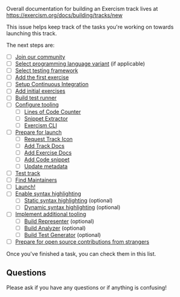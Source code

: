 Overall documentation for building an Exercism track lives at https://exercism.org/docs/building/tracks/new

This issue helps keep track of the tasks you're working on towards launching this track.

The next steps are:

- [ ] [Join our community](https://exercism.org/docs/building/tracks/new/join-our-community)
- [ ] [Select programming language variant](https://exercism.org/docs/building/tracks/new/select-programming-language-variant) (if applicable)
- [ ] [Select testing framework](https://exercism.org/docs/building/tracks/new/select-testing-framework)
- [ ] [Add the first exercise](https://exercism.org/docs/building/tracks/new/add-first-exercise)
- [ ] [Setup Continuous Integration](https://exercism.org/docs/building/tracks/new/setup-continuous-integration)
- [ ] [Add initial exercises](https://exercism.org/docs/building/tracks/new/add-initial-exercises)
- [ ] [Build test runner](https://exercism.org/docs/building/tracks/new/build-test-runner)
- [ ] [Configure tooling](https://exercism.org/docs/building/tracks/new/configure-tooling)
  - [ ] [Lines of Code Counter](https://exercism.org/docs/building/tooling/lines-of-code-counter)
  - [ ] [Snippet Extractor](https://exercism.org/docs/building/tooling/snippet-extractor)
  - [ ] [Exercism CLI](https://exercism.org/docs/building/tooling/cli)
- [ ] [Prepare for launch](https://exercism.org/docs/building/tracks/new/prepare-for-launch)
  - [ ] [Request Track Icon](https://exercism.org/docs/building/tracks/new/prepare-for-launch#h-request-track-icon)
  - [ ] [Add Track Docs](https://exercism.org/docs/building/tracks/new/prepare-for-launch#h-add-track-docs)
  - [ ] [Add Exercise Docs](https://exercism.org/docs/building/tracks/new/prepare-for-launch#h-add-exercise-docs)
  - [ ] [Add Code snippet](https://exercism.org/docs/building/tracks/new/prepare-for-launch#h-add-code-snippet)
  - [ ] [Update metadata](https://exercism.org/docs/building/tracks/new/prepare-for-launch#h-update-metadata)
- [ ] [Test track](https://exercism.org/docs/building/tracks/new/test-track)
- [ ] [Find Maintainers](https://exercism.org/docs/building/tracks/new/find-maintainers)
- [ ] [Launch!](https://exercism.org/docs/building/tracks/new/launch)
- [ ] [Enable syntax highlighting](https://exercism.org/docs/building/tracks/new/enable-syntax-highlighting)
  - [ ] [Static syntax highlighting](https://exercism.org/docs/building/tracks/new/syntax-highlighting/static) (optional)
  - [ ] [Dynamic syntax highlighting](https://exercism.org/docs/building/tracks/new/syntax-highlighting/dynamic) (optional)
- [ ] [Implement additional tooling](https://exercism.org/docs/building/tracks/new/implement-tooling)
  - [ ] [Build Representer](https://exercism.org/docs/building/tooling/representers) (optional)
  - [ ] [Build Analyzer](https://exercism.org/docs/building/tooling/analyzers) (optional)
  - [ ] [Build Test Generator](https://exercism.org/docs/building/tooling/test-generators) (optional)
- [ ] [Prepare for open source contributions from strangers](https://exercism.org/docs/building/tracks/new/prepare-for-contributions)

Once you've finished a task, you can check them in this list.

## Questions

Please ask if you have any questions or if anything is confusing!

